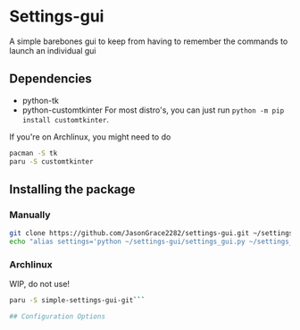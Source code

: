 # Settings-gui
A simple barebones gui to keep from having to remember the commands to launch an individual gui

## Dependencies
* python-tk
* python-customtkinter
For most distro's, you can just run ``python -m pip install customtkinter``.

If you're on Archlinux, you might need to do
```bash
pacman -S tk
paru -S customtkinter
```
## Installing the package

### Manually
```bash
git clone https://github.com/JasonGrace2282/settings-gui.git ~/settings-gui`
echo "alias settings='python ~/settings-gui/settings_gui.py ~/settings_map.json'" >> ~/.bashrc`
```

### Archlinux
WIP, do not use!
```bash
paru -S simple-settings-gui-git```

## Configuration Options

